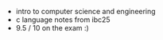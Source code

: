 - intro to computer science and engineering
- c language notes from ibc25
- 9.5 / 10 on the exam :)
